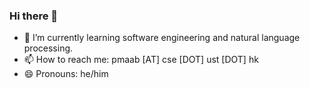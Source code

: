 ### Hi there 👋


- 🌱 I’m currently learning software engineering and natural language processing.
- 📫 How to reach me: pmaab \[AT] cse \[DOT] ust \[DOT] hk
- 😄 Pronouns: he/him
